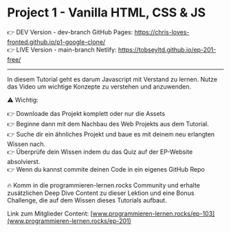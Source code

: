 # Project 1 - Vanilla HTML, CSS & JS

👉 DEV Version - dev-branch GitHub Pages: https://chris-loves-fronted.github.io/p1-google-clone/ <br />
👉 LIVE Version - main-branch Netlify: https://tobseyltd.github.io/ep-201-free/

---

In diesem Tutorial geht es darum Javascript mit Verstand zu lernen. Nutze das Video um wichtige
Konzepte zu verstehen und anzuwenden.

⚠️ Wichtig:

👉 Downloade das Projekt komplett oder nur die Assets<br /> 👉 Beginne dann mit dem Nachbau des Web
Projekts aus dem Tutorial.<br /> 👉 Suche dir ein ähnliches Projekt und baue es mit deinem neu
erlangten Wissen nach.<br /> 👉 Überprüfe dein Wissen indem du das Quiz auf der EP-Website
absolvierst.<br /> 👉 Wenn du kannst commite deinen Code in ein eigenes GitHub Repo<br />

🔥 Komm in die programmieren-lernen.rocks Community und erhalte zusätzlichen Deep Dive Content zu
dieser Lektion und eine Bonus Challenge, die auf dem Wissen dieses Tutorials aufbaut.

Link zum Mitglieder Content:
[www.programmieren-lernen.rocks/ep-103](www.programmieren-lernen.rocks/ep-201)

